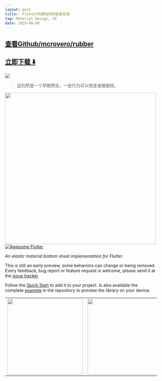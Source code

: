 ```yaml
---
layout: post
title:  Flutter的弹性材料底板实现
tag: Material Design, UI
date: 2019-06-08
---
```


 

## [查看Github/mcrovero/rubber](http://github.com/mcrovero/rubber)
## [立即下载 ️⬇️ ](https://codeload.github.com/mcrovero/rubber/zip/master) 


 
![](https://flutterawesome.com/content/images/2018/12/rubber.jpg)
 
>
> 这仍然是一个早期预览，一些行为可以改变或被删除。
>

 
<img src="https://github.com/mcrovero/rubber/raw/master/assets/rubber-logo-nopadding.jpg" width="500"/>

<a href="https://github.com/Solido/awesome-flutter">
   <img alt="Awesome Flutter" src="https://img.shields.io/badge/Awesome-Flutter-blue.svg?longCache=true&style=flat-square" />
</a>

*An elastic material bottom sheet implementation for Flutter.*

This is still an early preview, some behaviors can change or being removed. Every feedback, bug report or feature request is welcome, please send it at the [issue tracker](https://github.com/mcrovero/rubber/issues)

Follow the [Quick Start](https://github.com/mcrovero/rubber/wiki/Quick-start) to add it to your project.
Is also available the complete [example](https://github.com/mcrovero/rubber/tree/master/example) in the repository to preview the library on your device.
<table>
  <tr>
    <td><img src="https://github.com/mcrovero/rubber/raw/master/assets/video1.gif" width="250"/></td>
    <td><img src="https://github.com/mcrovero/rubber/raw/master/assets/scroll1.gif" width="250"/></td>
  </tr>
</table>


